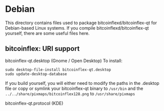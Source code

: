 
Debian
====================
This directory contains files used to package bitcoinflexd/bitcoinflex-qt
for Debian-based Linux systems. If you compile bitcoinflexd/bitcoinflex-qt yourself, there are some useful files here.

## bitcoinflex: URI support ##


bitcoinflex-qt.desktop  (Gnome / Open Desktop)
To install:

	sudo desktop-file-install bitcoinflex-qt.desktop
	sudo update-desktop-database

If you build yourself, you will either need to modify the paths in
the .desktop file or copy or symlink your bitcoinflex-qt binary to `/usr/bin`
and the `../../share/pixmaps/bitcoinflex128.png` to `/usr/share/pixmaps`

bitcoinflex-qt.protocol (KDE)

